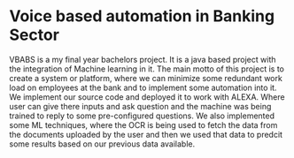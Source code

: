 # Voice based automation in Banking Sector
 VBABS is a my final year bachelors project. It is a java based project with the integration of Machine learning in it.
 The main motto of this project is to create a system or platform, where we can minimize some redundant work load on employees at the bank and to implement some automation into it.
We implement our source code and deployed it to work with ALEXA. Where user can give there inputs and ask question and the machine was being trained to reply to some pre-configured questions.
We also implemented some ML techniques, where the OCR is being used to fetch the data from the documents uploaded by the user and then we used that data to predcit some results based on our previous data available.
